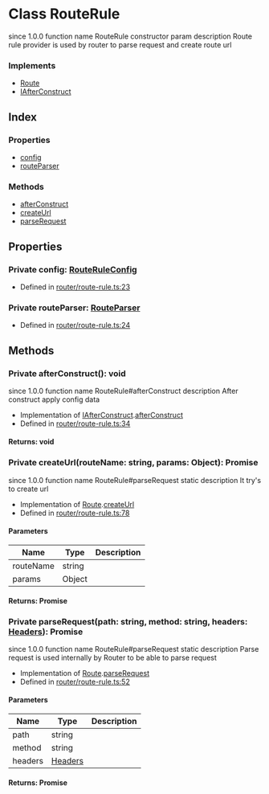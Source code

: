 # Class RouteRule
 since 1.0.0 function  name RouteRule constructor 
 param 
 description 
Route rule provider is used by router to parse request and create route url


### Implements
* [Route](../interfaces/_interfaces_iroute_.route.md)
* [IAfterConstruct](../interfaces/_interfaces_iprovider_.iafterconstruct.md)

## Index

### Properties
* [config](_router_route_rule_.routerule.md#config)
* [routeParser](_router_route_rule_.routerule.md#routeparser)

### Methods
* [afterConstruct](_router_route_rule_.routerule.md#afterconstruct)
* [createUrl](_router_route_rule_.routerule.md#createurl)
* [parseRequest](_router_route_rule_.routerule.md#parserequest)

## Properties

### Private config: [RouteRuleConfig](../interfaces/_interfaces_iroute_.routeruleconfig.md)

* Defined in [router/route-rule.ts:23](https://github.com/igorzg/typeix/blob/master/src/router/route-rule.ts#L23)


### Private routeParser: [RouteParser](_router_route_parser_.routeparser.md)

* Defined in [router/route-rule.ts:24](https://github.com/igorzg/typeix/blob/master/src/router/route-rule.ts#L24)


## Methods

### Private afterConstruct(): void
 since 1.0.0 function  name RouteRule#afterConstruct description 
After construct apply config data
  
* Implementation of [IAfterConstruct](../interfaces/_interfaces_iprovider_.iafterconstruct.md).[afterConstruct](../interfaces/_interfaces_iprovider_.iafterconstruct.md#afterconstruct)
* Defined in [router/route-rule.ts:34](https://github.com/igorzg/typeix/blob/master/src/router/route-rule.ts#L34)

#### Returns: void

### Private createUrl(routeName: string, params: Object): Promise
 since 1.0.0 function  name RouteRule#parseRequest static 
 description 
It try's to create url
  
* Implementation of [Route](../interfaces/_interfaces_iroute_.route.md).[createUrl](../interfaces/_interfaces_iroute_.route.md#createurl)
* Defined in [router/route-rule.ts:78](https://github.com/igorzg/typeix/blob/master/src/router/route-rule.ts#L78)


#### Parameters

| Name | Type | Description |
| ---- | ---- | ---- |
| routeName | string|  |
| params | Object|  |

#### Returns: Promise

### Private parseRequest(path: string, method: string, headers: [Headers](../interfaces/_interfaces_iroute_.headers.md)): Promise
 since 1.0.0 function  name RouteRule#parseRequest static 
 description 
Parse request is used internally by Router to be able to parse request
  
* Implementation of [Route](../interfaces/_interfaces_iroute_.route.md).[parseRequest](../interfaces/_interfaces_iroute_.route.md#parserequest)
* Defined in [router/route-rule.ts:52](https://github.com/igorzg/typeix/blob/master/src/router/route-rule.ts#L52)


#### Parameters

| Name | Type | Description |
| ---- | ---- | ---- |
| path | string|  |
| method | string|  |
| headers | [Headers](../interfaces/_interfaces_iroute_.headers.md)|  |

#### Returns: Promise

